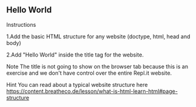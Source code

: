 ## Hello World

Instructions

1.Add the basic HTML structure for any website (doctype, html, head and body)

2.Add "Hello World" inside the title tag for the website.

Note
The title is not going to show on the browser tab because this is an exercise and we don't have control over the entire Repl.it website.

Hint
You can read about a typical website structure here
https://content.breatheco.de/lesson/what-is-html-learn-html#page-structure